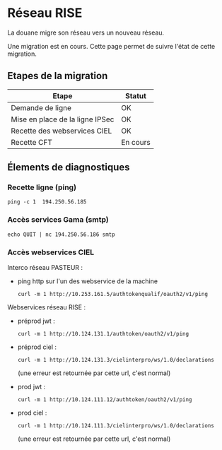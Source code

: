 # Réseau RISE

La douane migre son réseau vers un nouveau réseau.

Une migration est en cours. Cette page permet de suivre l'état de cette migration.

## Etapes de la migration

| Etape                              | Statut        |
|------------------------------------|---------------|
| Demande de ligne                   | OK            |
| Mise en place de la ligne IPSec    | OK            |
| Recette des webservices CIEL       | OK            |
| Recette CFT                        | En cours      |

## Élements de diagnostiques 

### Recette ligne (ping)

    ping -c 1  194.250.56.185

### Accès services Gama (smtp)

    echo QUIT | nc 194.250.56.186 smtp

### Accès webservices CIEL

Interco réseau PASTEUR :

  - ping http sur l'un des webservice de la machine

    ``curl -m 1 http://10.253.161.5/authtokenqualif/oauth2/v1/ping``

Webservices réseau RISE :

 - préprod jwt :

    ``curl -m 1 http://10.124.131.1/authtoken/oauth2/v1/ping``

 - préprod ciel :

    ``curl -m 1 http://10.124.131.3/cielinterpro/ws/1.0/declarations``

    (une erreur est retournée par cette url, c'est normal)

 - prod jwt :

    ``curl -m 1 http://10.124.111.12/authtoken/oauth2/v1/ping``

 - prod ciel :

    ``curl -m 1 http://10.124.111.3/cielinterpro/ws/1.0/declarations``

    (une erreur est retournée par cette url, c'est normal)

